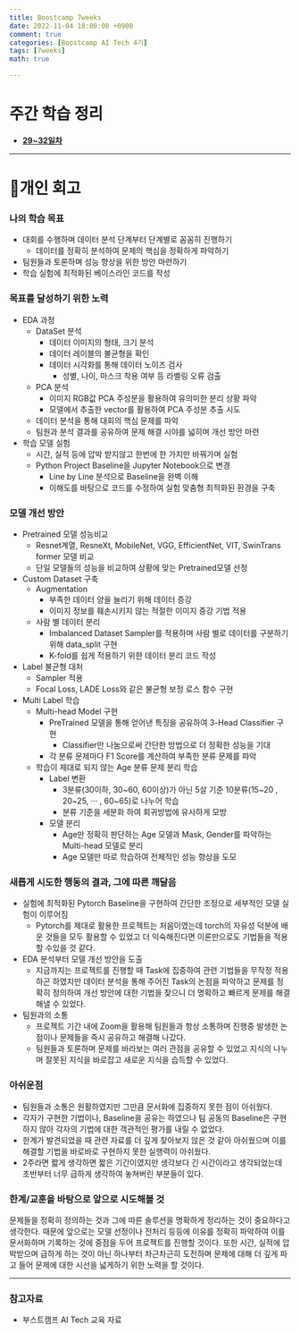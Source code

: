 ```yaml
---
title: Boostcamp 7weeks
date: 2022-11-04 18:00:00 +0900
comment: true
categories: [Boostcamp AI Tech 4기]
tags: [7weeks]
math: true

---
```


# 주간 학습 정리
- **[29~32일차](https://jiyong-jeon.github.io/posts/Boostcamp-29~32days/)**

--- 

# 🚩개인 회고

<h3 data-toc-skip> 나의 학습 목표 </h3>

- 대회를 수행하며 데이터 분석 단계부터 단계별로 꼼꼼히 진행하기
  - 데이터를 정확히 분석하여 문제의 핵심을 정확하게 파악하기
- 팀원들과 토론하며 성능 향상을 위한 방안 마련하기
- 학습 실험에 최적화된 베이스라인 코드를 작성

<h3 data-toc-skip> 목표를 달성하기 위한 노력 </h3>

- EDA 과정
  - DataSet 분석
    - 데이터 이미지의 형태, 크기 분석
    - 데이터 레이블의 불균형을 확인
    - 데이터 시각화를 통해 데이터 노이즈 검사
      - 성별, 나이, 마스크 착용 여부 등 라벨링 오류 검출
  - PCA 분석
    - 이미지 RGB값 PCA 주성분을 활용하여 유의미한 분리 상황 파악
    - 모델에서 추출한 vector를 활용하여 PCA 주성분 추출 시도
  - 데이터 분석을 통해 대회의 핵심 문제를 파악
  - 팀원과 분석 결과를 공유하여 문제 해결 시야를 넓히며 개선 방안 마련
- 학습 모델 실험
  - 시간, 실적 등에 압박 받지않고 한번에 한 가지만 바꿔가며 실험
  - Python Project Baseline을 Jupyter Notebook으로 변경
    - Line by Line 분석으로 Baseline을 완벽 이해
    - 이해도를 바탕으로 코드를 수정하여 실험 맞춤형 최적화된 환경을 구축

<h3 data-toc-skip> 모델 개선 방안 </h3>

- Pretrained 모델 성능비교
  - Resnet계열, ResneXt, MobileNet, VGG, EfficientNet, VIT, SwinTrans former 모델 비교
  - 단일 모델들의 성능을 비교하여 상황에 맞는 Pretrained모델 선정
- Custom Dataset 구축
  - Augmentation
    - 부족한 데이터 양을 늘리기 위해 데이터 증강
    - 이미지 정보를 훼손시키지 않는 적절한 이미지 증강 기법 적용
  - 사람 별 데이터 분리
    - Imbalanced Dataset Sampler를 적용하며 사람 별로 데이터를 구분하기 위해 data_split 구현
    - K-fold를 쉽게 적용하기 위한 데이터 분리 코드 작성
 - Label 불균형 대처
   - Sampler 적용
   - Focal Loss, LADE Loss와 같은 불균형 보정 로스 함수 구현
 - Multi Label 학습
   - Multi-head Model 구현
     - PreTrained 모델을 통해 얻어낸 특징을 공유하여 3-Head Classifier 구현
       - Classifier만 나눔으로써 간단한 방법으로 더 정확한 성능을 기대
     - 각 분류 문제마다 F1 Score를 계산하여 부족한 분류 문제를 파악
   - 학습이 제대로 되지 않는 Age 분류 문제 분리 학습
     - Label 변환
       - 3분류(30이하, 30~60, 60이상)가 아닌 5살 기준 10분류(15~20 , 20~25, ··· , 60~65)로 나누어 학습
       - 분류 기준을 세분화 하여 회귀방법에 유사하게 모방
     - 모델 분리
       - Age만 정확히 판단하는 Age 모델과 Mask, Gender를 파악하는 Multi-head 모델로 분리
       - Age 모델만 따로 학습하여 전체적인 성능 향상을 도모

<h3 data-toc-skip> 새롭게 시도한 행동의 결과, 그에 따른 깨달음 </h3>

- 실험에 최적화된 Pytorch Baseline을 구현하여 간단한 조정으로 세부적인 모델 실험이 이루어짐
  - Pytorch를 제대로 활용한 프로젝트는 처음이였는데 torch의 자유성 덕분에 배운 것들을 모두 활용할 수 있었고 더 익숙해진다면 이론만으로도 기법들을 적용할 수있을 것 같다.
- EDA 분석부터 모델 개선 방안을 도출
  - 지금까지는 프로젝트를 진행할 때 Task에 집중하여 관련 기법들을 무작정 적용하곤 하였지만 데이터 분석을 통해 주어진 Task의 논점을 파악하고 문제를 정확히 정의하여 개선 방안에 대한 기법을 찾으니 더 명확하고 빠르게 문제를 해결해낼 수 있었다.
- 팀원과의 소통
  - 프로젝트 기간 내에 Zoom을 활용해 팀원들과 항상 소통하며 진행중 발생한 논점이나 문제들을 즉시 공유하고 해결해 나갔다.
  - 팀원들과 토론하며 문제를 바라보는 여러 관점을 공유할 수 있었고 지식의 나누며 잘못된 지식을 바로잡고 새로운 지식을 습득할 수 있었다.

<h3 data-toc-skip> 아쉬운점 </h3>

- 팀원들과 소통은 원활하였지만 그만큼 문서화에 집중하지 못한 점이 아쉬웠다.
- 각자가 구현한 기법이나, Baseline을 공유는 하였으나 팀 공동의 Baseline은 구현하지 않아 각자의 기법에 대한 객관적인 평가를 내릴 수 없었다.
- 한계가 발견되었을 때 관련 자료를 더 깊게 찾아보지 않은 것 같아 아쉬웠으며 이를 해결할 기법을 바로바로 구현하지 못한 실행력이 아쉬웠다.
- 2주라면 짧게 생각하면 짧은 기간이였지만 생각보다 긴 시간이라고 생각되었는데 초반부터 너무 급하게 생각하여 놓쳐버린 부분들이 있다.

<h3 data-toc-skip> 한계/교훈을 바탕으로 앞으로 시도해볼 것 </h3>

문제들을 정확히 정의하는 것과 그에 따른 솔루션을 명확하게 정리하는 것이 중요하다고 생각한다. 때문에 앞으로는 모델 선정이나 전처리 등등에 이유를 정확히 파악하여 이를 문서화하며 기록하는 것에 중점을 두어 프로젝트를 진행할 것이다. 또한 시간, 실적에 압박받으며 급하게 하는 것이 아닌 하나부터 차근차근히 도전하며 문제에 대해 더 깊게 파고 들어 문제에 대한 시선을 넓게하기 위한 노력을 할 것이다.

---

### 참고자료
- 부스트캠프 AI Tech 교육 자료